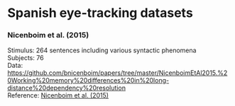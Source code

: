 # Spanish eye-tracking datasets

### Nicenboim et al. (2015)

Stimulus: 264 sentences including various syntactic phenomena  
Subjects: 76  
Data: https://github.com/bnicenboim/papers/tree/master/NicenboimEtAl2015.%20Working%20memory%20differences%20in%20long-distance%20dependency%20resolution  
Reference: [Nicenboim et al. (2015)](https://doi.org/10.3389/fpsyg.2015.00312)
